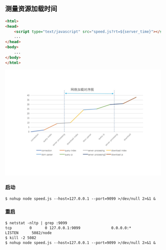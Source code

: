 ## 测量资源加载时间

``` html 
<html>
<head>
    <script type="text/javascript" src="speed.js?rt=${server_time}"></script>
    ... 
</head>
<body>
    ... 
</body>
</html>
```

![](data/resource-loading.jpeg)

### 启动
```
$ nohup node speed.js --host=127.0.0.1 --port=9099 >/dev/null 2>&1 & 
```

### 重启

```
$ netstat -nltp | grep :9099
tcp        0      0 127.0.0.1:9099              0.0.0.0:*                   LISTEN      5082/node 
$ kill -2 5082
$ nohup node speed.js --host=127.0.0.1 --port=9099 >/dev/null 2>&1 & 
```
